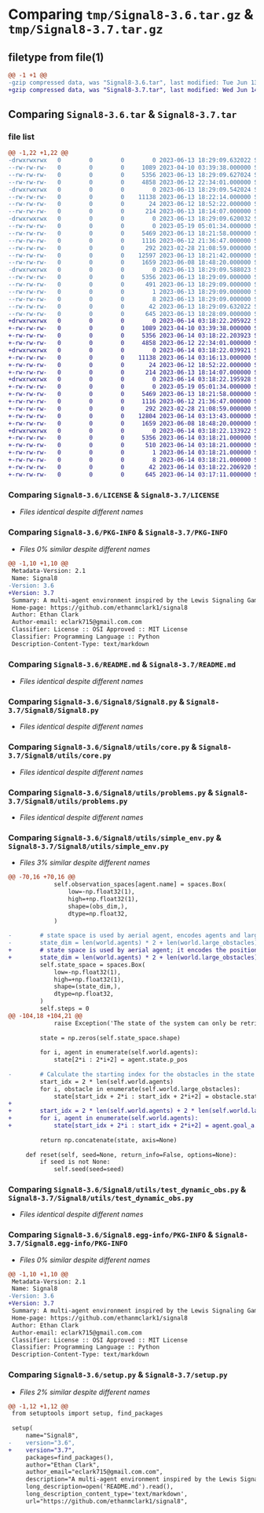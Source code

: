 # Comparing `tmp/Signal8-3.6.tar.gz` & `tmp/Signal8-3.7.tar.gz`

## filetype from file(1)

```diff
@@ -1 +1 @@
-gzip compressed data, was "Signal8-3.6.tar", last modified: Tue Jun 13 18:29:09 2023, max compression
+gzip compressed data, was "Signal8-3.7.tar", last modified: Wed Jun 14 03:18:22 2023, max compression
```

## Comparing `Signal8-3.6.tar` & `Signal8-3.7.tar`

### file list

```diff
@@ -1,22 +1,22 @@
-drwxrwxrwx   0        0        0        0 2023-06-13 18:29:09.632022 Signal8-3.6/
--rw-rw-rw-   0        0        0     1089 2023-04-10 03:39:38.000000 Signal8-3.6/LICENSE
--rw-rw-rw-   0        0        0     5356 2023-06-13 18:29:09.627024 Signal8-3.6/PKG-INFO
--rw-rw-rw-   0        0        0     4858 2023-06-12 22:34:01.000000 Signal8-3.6/README.md
-drwxrwxrwx   0        0        0        0 2023-06-13 18:29:09.542024 Signal8-3.6/Signal8/
--rw-rw-rw-   0        0        0    11138 2023-06-13 18:22:14.000000 Signal8-3.6/Signal8/Signal8.py
--rw-rw-rw-   0        0        0       24 2023-06-12 18:52:22.000000 Signal8-3.6/Signal8/__init__.py
--rw-rw-rw-   0        0        0      214 2023-06-13 18:14:07.000000 Signal8-3.6/Signal8/main.py
-drwxrwxrwx   0        0        0        0 2023-06-13 18:29:09.620032 Signal8-3.6/Signal8/utils/
--rw-rw-rw-   0        0        0        0 2023-05-19 05:01:34.000000 Signal8-3.6/Signal8/utils/__init__.py
--rw-rw-rw-   0        0        0     5469 2023-06-13 18:21:58.000000 Signal8-3.6/Signal8/utils/core.py
--rw-rw-rw-   0        0        0     1116 2023-06-12 21:36:47.000000 Signal8-3.6/Signal8/utils/problems.py
--rw-rw-rw-   0        0        0      292 2023-02-28 21:08:59.000000 Signal8-3.6/Signal8/utils/scenario.py
--rw-rw-rw-   0        0        0    12597 2023-06-13 18:21:42.000000 Signal8-3.6/Signal8/utils/simple_env.py
--rw-rw-rw-   0        0        0     1659 2023-06-08 18:48:20.000000 Signal8-3.6/Signal8/utils/test_dynamic_obs.py
-drwxrwxrwx   0        0        0        0 2023-06-13 18:29:09.588023 Signal8-3.6/Signal8.egg-info/
--rw-rw-rw-   0        0        0     5356 2023-06-13 18:29:09.000000 Signal8-3.6/Signal8.egg-info/PKG-INFO
--rw-rw-rw-   0        0        0      491 2023-06-13 18:29:09.000000 Signal8-3.6/Signal8.egg-info/SOURCES.txt
--rw-rw-rw-   0        0        0        1 2023-06-13 18:29:09.000000 Signal8-3.6/Signal8.egg-info/dependency_links.txt
--rw-rw-rw-   0        0        0        8 2023-06-13 18:29:09.000000 Signal8-3.6/Signal8.egg-info/top_level.txt
--rw-rw-rw-   0        0        0       42 2023-06-13 18:29:09.632022 Signal8-3.6/setup.cfg
--rw-rw-rw-   0        0        0      645 2023-06-13 18:28:09.000000 Signal8-3.6/setup.py
+drwxrwxrwx   0        0        0        0 2023-06-14 03:18:22.205922 Signal8-3.7/
+-rw-rw-rw-   0        0        0     1089 2023-04-10 03:39:38.000000 Signal8-3.7/LICENSE
+-rw-rw-rw-   0        0        0     5356 2023-06-14 03:18:22.203923 Signal8-3.7/PKG-INFO
+-rw-rw-rw-   0        0        0     4858 2023-06-12 22:34:01.000000 Signal8-3.7/README.md
+drwxrwxrwx   0        0        0        0 2023-06-14 03:18:22.039921 Signal8-3.7/Signal8/
+-rw-rw-rw-   0        0        0    11138 2023-06-14 03:16:13.000000 Signal8-3.7/Signal8/Signal8.py
+-rw-rw-rw-   0        0        0       24 2023-06-12 18:52:22.000000 Signal8-3.7/Signal8/__init__.py
+-rw-rw-rw-   0        0        0      214 2023-06-13 18:14:07.000000 Signal8-3.7/Signal8/main.py
+drwxrwxrwx   0        0        0        0 2023-06-14 03:18:22.195928 Signal8-3.7/Signal8/utils/
+-rw-rw-rw-   0        0        0        0 2023-05-19 05:01:34.000000 Signal8-3.7/Signal8/utils/__init__.py
+-rw-rw-rw-   0        0        0     5469 2023-06-13 18:21:58.000000 Signal8-3.7/Signal8/utils/core.py
+-rw-rw-rw-   0        0        0     1116 2023-06-12 21:36:47.000000 Signal8-3.7/Signal8/utils/problems.py
+-rw-rw-rw-   0        0        0      292 2023-02-28 21:08:59.000000 Signal8-3.7/Signal8/utils/scenario.py
+-rw-rw-rw-   0        0        0    12804 2023-06-14 03:13:43.000000 Signal8-3.7/Signal8/utils/simple_env.py
+-rw-rw-rw-   0        0        0     1659 2023-06-08 18:48:20.000000 Signal8-3.7/Signal8/utils/test_dynamic_obs.py
+drwxrwxrwx   0        0        0        0 2023-06-14 03:18:22.133922 Signal8-3.7/Signal8.egg-info/
+-rw-rw-rw-   0        0        0     5356 2023-06-14 03:18:21.000000 Signal8-3.7/Signal8.egg-info/PKG-INFO
+-rw-rw-rw-   0        0        0      510 2023-06-14 03:18:21.000000 Signal8-3.7/Signal8.egg-info/SOURCES.txt
+-rw-rw-rw-   0        0        0        1 2023-06-14 03:18:21.000000 Signal8-3.7/Signal8.egg-info/dependency_links.txt
+-rw-rw-rw-   0        0        0        8 2023-06-14 03:18:21.000000 Signal8-3.7/Signal8.egg-info/top_level.txt
+-rw-rw-rw-   0        0        0       42 2023-06-14 03:18:22.206920 Signal8-3.7/setup.cfg
+-rw-rw-rw-   0        0        0      645 2023-06-14 03:17:11.000000 Signal8-3.7/setup.py
```

### Comparing `Signal8-3.6/LICENSE` & `Signal8-3.7/LICENSE`

 * *Files identical despite different names*

### Comparing `Signal8-3.6/PKG-INFO` & `Signal8-3.7/PKG-INFO`

 * *Files 0% similar despite different names*

```diff
@@ -1,10 +1,10 @@
 Metadata-Version: 2.1
 Name: Signal8
-Version: 3.6
+Version: 3.7
 Summary: A multi-agent environment inspired by the Lewis Signaling Game, featuring eight unique problem configurations with both static and dynamic obstacles.
 Home-page: https://github.com/ethanmclark1/signal8
 Author: Ethan Clark
 Author-email: eclark715@gmail.com.com
 Classifier: License :: OSI Approved :: MIT License
 Classifier: Programming Language :: Python
 Description-Content-Type: text/markdown
```

### Comparing `Signal8-3.6/README.md` & `Signal8-3.7/README.md`

 * *Files identical despite different names*

### Comparing `Signal8-3.6/Signal8/Signal8.py` & `Signal8-3.7/Signal8/Signal8.py`

 * *Files identical despite different names*

### Comparing `Signal8-3.6/Signal8/utils/core.py` & `Signal8-3.7/Signal8/utils/core.py`

 * *Files identical despite different names*

### Comparing `Signal8-3.6/Signal8/utils/problems.py` & `Signal8-3.7/Signal8/utils/problems.py`

 * *Files identical despite different names*

### Comparing `Signal8-3.6/Signal8/utils/simple_env.py` & `Signal8-3.7/Signal8/utils/simple_env.py`

 * *Files 3% similar despite different names*

```diff
@@ -70,16 +70,16 @@
             self.observation_spaces[agent.name] = spaces.Box(
                 low=-np.float32(1),
                 high=+np.float32(1),
                 shape=(obs_dim,),
                 dtype=np.float32,
             )
         
-        # state space is used by aerial agent, encodes agents and large obstacles
-        state_dim = len(world.agents) * 2 + len(world.large_obstacles) * 2
+        # state space is used by aerial agent; it encodes the positions of all agents, obstacles, and goals
+        state_dim = len(world.agents) * 2 + len(world.large_obstacles) * 2 + len(world.agents) * 2
         self.state_space = spaces.Box(
             low=-np.float32(1),
             high=+np.float32(1),
             shape=(state_dim,),
             dtype=np.float32,
         )
         self.steps = 0
@@ -104,18 +104,21 @@
             raise Exception('The state of the system can only be retrieved at the start of an episode before any steps have been taken.')
         
         state = np.zeros(self.state_space.shape)
         
         for i, agent in enumerate(self.world.agents):
             state[2*i : 2*i+2] = agent.state.p_pos
 
-        # Calculate the starting index for the obstacles in the state array
         start_idx = 2 * len(self.world.agents)
         for i, obstacle in enumerate(self.world.large_obstacles):
             state[start_idx + 2*i : start_idx + 2*i+2] = obstacle.state.p_pos
+        
+        start_idx = 2 * len(self.world.agents) + 2 * len(self.world.large_obstacles)
+        for i, agent in enumerate(self.world.agents):
+            state[start_idx + 2*i : start_idx + 2*i+2] = agent.goal_a.state.p_pos
              
         return np.concatenate(state, axis=None)
 
     def reset(self, seed=None, return_info=False, options=None):        
         if seed is not None:
             self.seed(seed=seed)
```

### Comparing `Signal8-3.6/Signal8/utils/test_dynamic_obs.py` & `Signal8-3.7/Signal8/utils/test_dynamic_obs.py`

 * *Files identical despite different names*

### Comparing `Signal8-3.6/Signal8.egg-info/PKG-INFO` & `Signal8-3.7/Signal8.egg-info/PKG-INFO`

 * *Files 0% similar despite different names*

```diff
@@ -1,10 +1,10 @@
 Metadata-Version: 2.1
 Name: Signal8
-Version: 3.6
+Version: 3.7
 Summary: A multi-agent environment inspired by the Lewis Signaling Game, featuring eight unique problem configurations with both static and dynamic obstacles.
 Home-page: https://github.com/ethanmclark1/signal8
 Author: Ethan Clark
 Author-email: eclark715@gmail.com.com
 Classifier: License :: OSI Approved :: MIT License
 Classifier: Programming Language :: Python
 Description-Content-Type: text/markdown
```

### Comparing `Signal8-3.6/setup.py` & `Signal8-3.7/setup.py`

 * *Files 2% similar despite different names*

```diff
@@ -1,12 +1,12 @@
 from setuptools import setup, find_packages
 
 setup(
     name="Signal8",
-    version="3.6",
+    version="3.7",
     packages=find_packages(),
     author="Ethan Clark",
     author_email="eclark715@gmail.com.com",
     description="A multi-agent environment inspired by the Lewis Signaling Game, featuring eight unique problem configurations with both static and dynamic obstacles.",
     long_description=open('README.md').read(),
     long_description_content_type='text/markdown',
     url="https://github.com/ethanmclark1/signal8",
```

